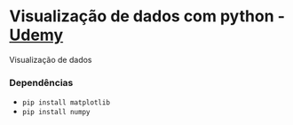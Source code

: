 # Visualização de dados com python - [Udemy](https://www.udemy.com/course/visualizacao-de-dados-com-python/)
Visualização de dados

### Dependências
- `pip install matplotlib`
- `pip install numpy`